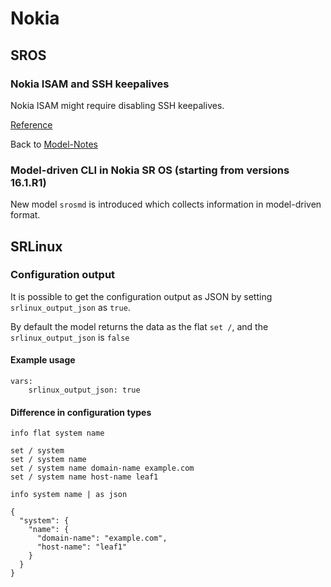 # Nokia

## SROS

### Nokia ISAM and SSH keepalives

Nokia ISAM might require disabling SSH keepalives.

[Reference](https://github.com/ytti/oxidized/issues/1482)

Back to [Model-Notes](README.md)

### Model-driven CLI in Nokia SR OS (starting from versions 16.1.R1)
New model `srosmd` is introduced which collects information in model-driven format.

## SRLinux

### Configuration output

It is possible to get the configuration output as JSON by setting `srlinux_output_json` as `true`.

By default the model returns the data as the flat `set /`, and the `srlinux_output_json` is `false`

#### Example usage

```
vars:
    srlinux_output_json: true
```

#### Difference in configuration types

`info flat system name`
```
set / system
set / system name
set / system name domain-name example.com
set / system name host-name leaf1
```

`info system name | as json`
```
{
  "system": {
    "name": {
      "domain-name": "example.com",
      "host-name": "leaf1"
    }
  }
}
```
